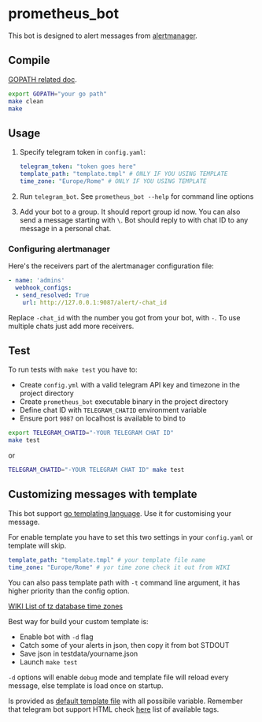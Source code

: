 # prometheus_bot

This bot is designed to alert messages from [alertmanager](https://github.com/prometheus/alertmanager).


## Compile

[GOPATH related doc](https://golang.org/doc/code.html#GOPATH).
```bash
export GOPATH="your go path"
make clean
make
```

## Usage

1. Specify telegram token in ```config.yaml```:

    ```yml
    telegram_token: "token goes here"
    template_path: "template.tmpl" # ONLY IF YOU USING TEMPLATE
    time_zone: "Europe/Rome" # ONLY IF YOU USING TEMPLATE
    ```

2. Run ```telegram_bot```. See ```prometheus_bot --help``` for command line options
3. Add your bot to a group. It should report group id now. You can also send a message starting with `\`. Bot should reply to with chat ID to any message in a personal chat.

### Configuring alertmanager

Here's the receivers part of the alertmanager configuration file:

```yml
- name: 'admins'
  webhook_configs:
  - send_resolved: True
    url: http://127.0.0.1:9087/alert/-chat_id
```

Replace ```-chat_id``` with the number you got from your bot, with ```-```. To use multiple chats just add more receivers.


## Test

To run tests with `make test` you have to:

- Create `config.yml` with a valid telegram API key and timezone in the project directory
- Create `prometheus_bot` executable binary in the project directory
- Define chat ID with `TELEGRAM_CHATID` environment variable
- Ensure port `9087` on localhost is available to bind to

```bash
export TELEGRAM_CHATID="-YOUR TELEGRAM CHAT ID"
make test
```

or

```sh
TELEGRAM_CHATID="-YOUR TELEGRAM CHAT ID" make test
```

## Customizing messages with template

This bot support [go templating language](https://golang.org/pkg/text/template/).
Use it for customising your message.

For enable template you have to set this two settings in your ```config.yaml``` or template will skip.
```yml
template_path: "template.tmpl" # your template file name
time_zone: "Europe/Rome" # yor time zone check it out from WIKI
```

You can also pass template path with `-t` command line argument, it has higher priority than the config option.

[WIKI List of tz database time zones](https://en.wikipedia.org/wiki/List_of_tz_database_time_zones)

Best way for build your custom template is:
-    Enable bot with ```-d``` flag
-    Catch some of your alerts in json, then copy it from bot STDOUT
-    Save json in testdata/yourname.json
-    Launch ```make test```

```-d``` options will enable ```debug``` mode and template file will reload every message, else template is load once on startup.

Is provided as [default template file](testdata/default.tmpl) with all possibile variable. Remember that telegram bot support HTML check [here](https://core.telegram.org/bots/api#html-style) list of available tags.
